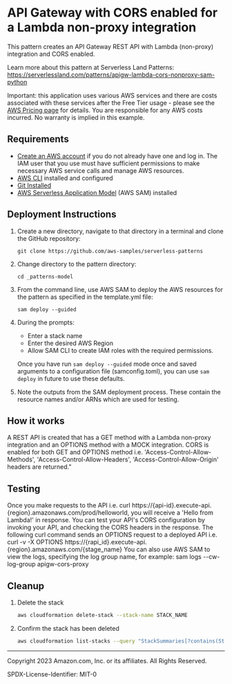 # API Gateway with CORS enabled for a Lambda non-proxy integration

This pattern creates an API Gateway REST API with Lambda (non-proxy) integration and CORS enabled.

Learn more about this pattern at Serverless Land Patterns: https://serverlessland.com/patterns/apigw-lambda-cors-nonproxy-sam-python

Important: this application uses various AWS services and there are costs associated with these services after the Free Tier usage - please see the [AWS Pricing page](https://aws.amazon.com/pricing/) for details. You are responsible for any AWS costs incurred. No warranty is implied in this example.

## Requirements

* [Create an AWS account](https://portal.aws.amazon.com/gp/aws/developer/registration/index.html) if you do not already have one and log in. The IAM user that you use must have sufficient permissions to make necessary AWS service calls and manage AWS resources.
* [AWS CLI](https://docs.aws.amazon.com/cli/latest/userguide/install-cliv2.html) installed and configured
* [Git Installed](https://git-scm.com/book/en/v2/Getting-Started-Installing-Git)
* [AWS Serverless Application Model](https://docs.aws.amazon.com/serverless-application-model/latest/developerguide/serverless-sam-cli-install.html) (AWS SAM) installed

## Deployment Instructions

1. Create a new directory, navigate to that directory in a terminal and clone the GitHub repository:
    ``` 
    git clone https://github.com/aws-samples/serverless-patterns
    ```
1. Change directory to the pattern directory:
    ```
    cd _patterns-model
    ```
1. From the command line, use AWS SAM to deploy the AWS resources for the pattern as specified in the template.yml file:
    ```
    sam deploy --guided
    ```
1. During the prompts:
    * Enter a stack name
    * Enter the desired AWS Region
    * Allow SAM CLI to create IAM roles with the required permissions.

    Once you have run `sam deploy --guided` mode once and saved arguments to a configuration file (samconfig.toml), you can use `sam deploy` in future to use these defaults.

1. Note the outputs from the SAM deployment process. These contain the resource names and/or ARNs which are used for testing.

## How it works

A REST API is created that has a GET method with a Lambda non-proxy integration and an OPTIONS method with a MOCK integration. CORS is enabled for both GET and OPTIONS method i.e. 'Access-Control-Allow-Methods', 'Access-Control-Allow-Headers', 'Access-Control-Allow-Origin' headers are returned."

## Testing

Once you make requests to the API i.e. curl https://{api-id}.execute-api.{region}.amazonaws.com/prod/helloworld, you will receive a 'Hello from Lambda!' in response.
You can test your API's CORS configuration by invoking your API, and checking the CORS headers in the response. The following curl command sends an OPTIONS request to a deployed API i.e. curl -v -X OPTIONS https://{rapi_id}.execute-api.{region}.amazonaws.com/{stage_name}
You can also use AWS SAM to view the logs, specifying the log group name, for example:
sam logs --cw-log-group apigw-cors-proxy


## Cleanup
 
1. Delete the stack
    ```bash
    aws cloudformation delete-stack --stack-name STACK_NAME
    ```
1. Confirm the stack has been deleted
    ```bash
    aws cloudformation list-stacks --query "StackSummaries[?contains(StackName,'STACK_NAME')].StackStatus"
    ```
----
Copyright 2023 Amazon.com, Inc. or its affiliates. All Rights Reserved.

SPDX-License-Identifier: MIT-0
